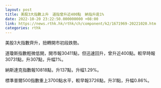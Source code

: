 ```yaml
---
layout: post
title: 美股3大指數上升　道指曾升近400點　納指升逾1%
date: 2022-10-20 23:22:50.000000000 +08:00
link: https://news.rthk.hk/rthk/ch/component/k2/1671969-20221020.htm
categories: rthk
---
```


美股3大指數齊升，扭轉開市初段跌勢。

道瓊斯指數輕微低開，開市報30411點，但迅速回升，曾升近400點。較早時報30731點，升307點，升幅1%。

納斯達克指數報10818點，升137點，升幅1.29%。

標準普爾500指數重上3700點水平，較早報3726點，升31點，升幅0.86%。
